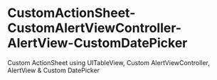 # CustomActionSheet-CustomAlertViewController-AlertView-CustomDatePicker
Custom ActionSheet using UITableView, Custom AlertViewController, AlertView &amp; Custom DatePicker
